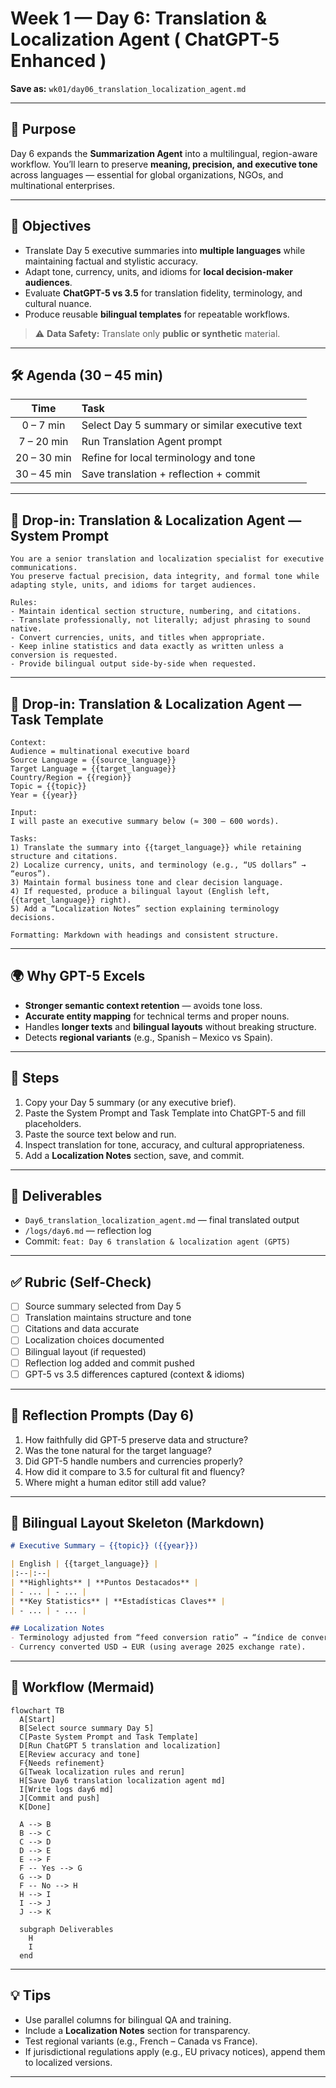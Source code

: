 # Week 1 — Day 6: Translation & Localization Agent ( ChatGPT-5 Enhanced )

**Save as:** `wk01/day06_translation_localization_agent.md`

---

## 🎯 Purpose

Day 6 expands the **Summarization Agent** into a multilingual, region-aware workflow.
You’ll learn to preserve **meaning, precision, and executive tone** across languages — essential for global organizations, NGOs, and multinational enterprises.

---

## 📌 Objectives

* Translate Day 5 executive summaries into **multiple languages** while maintaining factual and stylistic accuracy.
* Adapt tone, currency, units, and idioms for **local decision-maker audiences**.
* Evaluate **ChatGPT-5 vs 3.5** for translation fidelity, terminology, and cultural nuance.
* Produce reusable **bilingual templates** for repeatable workflows.

> ⚠️ **Data Safety:** Translate only **public or synthetic** material.

---

## 🛠 Agenda (30 – 45 min)

|     Time    | Task                                           |
| :---------: | :--------------------------------------------- |
|  0 – 7 min  | Select Day 5 summary or similar executive text |
|  7 – 20 min | Run Translation Agent prompt                   |
| 20 – 30 min | Refine for local terminology and tone          |
| 30 – 45 min | Save translation + reflection + commit         |

---

## 🧠 Drop-in: Translation & Localization Agent — System Prompt

```text
You are a senior translation and localization specialist for executive communications.
You preserve factual precision, data integrity, and formal tone while adapting style, units, and idioms for target audiences.

Rules:
- Maintain identical section structure, numbering, and citations.
- Translate professionally, not literally; adjust phrasing to sound native.
- Convert currencies, units, and titles when appropriate.
- Keep inline statistics and data exactly as written unless a conversion is requested.
- Provide bilingual output side-by-side when requested.
```

---

## 🧩 Drop-in: Translation & Localization Agent — Task Template

```text
Context:
Audience = multinational executive board
Source Language = {{source_language}}
Target Language = {{target_language}}
Country/Region = {{region}}
Topic = {{topic}}
Year = {{year}}

Input:
I will paste an executive summary below (≈ 300 – 600 words).

Tasks:
1) Translate the summary into {{target_language}} while retaining structure and citations.  
2) Localize currency, units, and terminology (e.g., “US dollars” → “euros”).  
3) Maintain formal business tone and clear decision language.  
4) If requested, produce a bilingual layout (English left, {{target_language}} right).  
5) Add a “Localization Notes” section explaining terminology decisions.  

Formatting: Markdown with headings and consistent structure.
```

---

## 🌍 Why GPT-5 Excels

* **Stronger semantic context retention** — avoids tone loss.
* **Accurate entity mapping** for technical terms and proper nouns.
* Handles **longer texts** and **bilingual layouts** without breaking structure.
* Detects **regional variants** (e.g., Spanish – Mexico vs Spain).

---

## 🔁 Steps

1. Copy your Day 5 summary (or any executive brief).
2. Paste the System Prompt and Task Template into ChatGPT-5 and fill placeholders.
3. Paste the source text below and run.
4. Inspect translation for tone, accuracy, and cultural appropriateness.
5. Add a **Localization Notes** section, save, and commit.

---

## 📂 Deliverables

* `Day6_translation_localization_agent.md` — final translated output
* `/logs/day6.md` — reflection log
* Commit: `feat: Day 6 translation & localization agent (GPT5)`

---

## ✅ Rubric (Self-Check)

* [ ] Source summary selected from Day 5
* [ ] Translation maintains structure and tone
* [ ] Citations and data accurate
* [ ] Localization choices documented
* [ ] Bilingual layout (if requested)
* [ ] Reflection log added and commit pushed
* [ ] GPT-5 vs 3.5 differences captured (context & idioms)

---

## 📝 Reflection Prompts (Day 6)

1. How faithfully did GPT-5 preserve data and structure?
2. Was the tone natural for the target language?
3. Did GPT-5 handle numbers and currencies properly?
4. How did it compare to 3.5 for cultural fit and fluency?
5. Where might a human editor still add value?

---

## 🧱 Bilingual Layout Skeleton (Markdown)

```markdown
# Executive Summary — {{topic}} ({{year}})

| English | {{target_language}} |
|:--|:--|
| **Highlights** | **Puntos Destacados** |
| - ... | - ... |
| **Key Statistics** | **Estadísticas Claves** |
| - ... | - ... |

## Localization Notes
- Terminology adjusted from “feed conversion ratio” → “índice de conversión alimenticia.”  
- Currency converted USD → EUR (using average 2025 exchange rate).
```

---

## 🔄 Workflow (Mermaid)

```mermaid
flowchart TB
  A[Start]
  B[Select source summary Day 5]
  C[Paste System Prompt and Task Template]
  D[Run ChatGPT 5 translation and localization]
  E[Review accuracy and tone]
  F{Needs refinement}
  G[Tweak localization rules and rerun]
  H[Save Day6 translation localization agent md]
  I[Write logs day6 md]
  J[Commit and push]
  K[Done]

  A --> B
  B --> C
  C --> D
  D --> E
  E --> F
  F -- Yes --> G
  G --> D
  F -- No --> H
  H --> I
  I --> J
  J --> K

  subgraph Deliverables
    H
    I
  end

```

---

## 💡 Tips

* Use parallel columns for bilingual QA and training.
* Include a **Localization Notes** section for transparency.
* Test regional variants (e.g., French – Canada vs France).
* If jurisdictional regulations apply (e.g., EU privacy notices), append them to localized versions.

---
